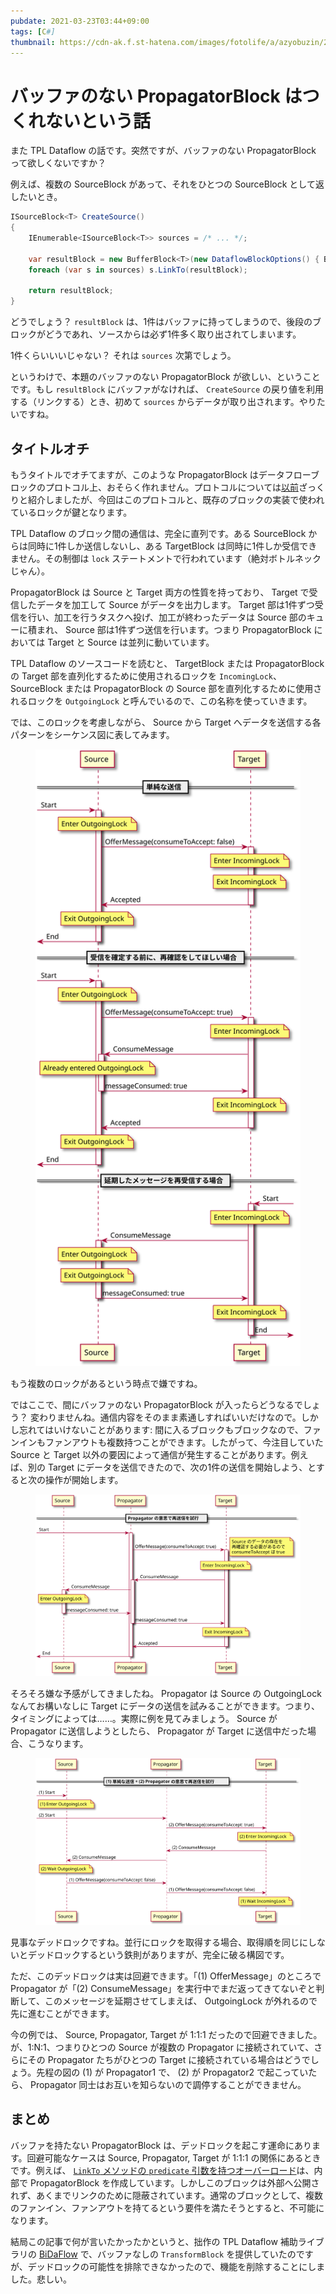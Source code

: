 ```yaml
---
pubdate: 2021-03-23T03:44+09:00
tags: [C#]
thumbnail: https://cdn-ak.f.st-hatena.com/images/fotolife/a/azyobuzin/20210323/20210323033433.png
---
```


# バッファのない PropagatorBlock はつくれないという話

また TPL Dataflow の話です。突然ですが、バッファのない PropagatorBlock って欲しくないですか？

例えば、複数の SourceBlock があって、それをひとつの SourceBlock として返したいとき。

```cs
ISourceBlock<T> CreateSource()
{
    IEnumerable<ISourceBlock<T>> sources = /* ... */;

    var resultBlock = new BufferBlock<T>(new DataflowBlockOptions() { BoundedCapacity = 1 });
    foreach (var s in sources) s.LinkTo(resultBlock);

    return resultBlock;
}
```

どうでしょう？ `resultBlock` は、1件はバッファに持ってしまうので、後段のブロックがどうであれ、ソースからは必ず1件多く取り出されてしまいます。

1件くらいいいじゃない？ それは `sources` 次第でしょう。

というわけで、本題のバッファのない PropagatorBlock が欲しい、ということです。もし `resultBlock` にバッファがなければ、 `CreateSource` の戻り値を利用する（リンクする）とき、初めて `sources` からデータが取り出されます。やりたいですね。

## タイトルオチ

もうタイトルでオチてますが、このような PropagatorBlock はデータフローブロックのプロトコル上、おそらく作れません。プロトコルについては[以前](https://blog.azyobuzi.net/2020/04/30/01-reactivestreams/ "プロトコルから比較する Reactive Streams と TPL Dataflow")ざっくりと紹介しましたが、今回はこのプロトコルと、既存のブロックの実装で使われているロックが鍵となります。

TPL Dataflow のブロック間の通信は、完全に直列です。ある SourceBlock からは同時に1件しか送信しないし、ある TargetBlock は同時に1件しか受信できません。その制御は `lock` ステートメントで行われています（絶対ボトルネックじゃん）。

PropagatorBlock は Source と Target 両方の性質を持っており、 Target で受信したデータを加工して Source がデータを出力します。 Target 部は1件ずつ受信を行い、加工を行うタスクへ投げ、加工が終わったデータは Source 部のキューに積まれ、 Source 部は1件ずつ送信を行います。つまり PropagatorBlock においては Target と Source は並列に動いています。

TPL Dataflow のソースコードを読むと、 TargetBlock または PropagatorBlock の Target 部を直列化するために使用されるロックを `IncomingLock`、 SourceBlock または PropagatorBlock の Source 部を直列化するために使用されるロックを `OutgoingLock` と呼んでいるので、この名称を使っていきます。

では、このロックを考慮しながら、 Source から Target へデータを送信する各パターンをシーケンス図に表してみます。

<figure class="fig-img"><img src="basicoffer.svg" alt="Source から Target へデータを送信する様子" /></figure>

もう複数のロックがあるという時点で嫌ですね。

ではここで、間にバッファのない PropagatorBlock が入ったらどうなるでしょう？ 変わりませんね。通信内容をそのまま素通しすればいいだけなので。しかし忘れてはいけないことがあります: 間に入るブロックもブロックなので、ファンインもファンアウトも複数持つことができます。したがって、今注目していた Source と Target 以外の要因によって通信が発生することがあります。例えば、別の Target にデータを送信できたので、次の1件の送信を開始しよう、とすると次の操作が開始します。

<figure class="fig-img"><img src="offerbypropagator.svg" alt="Propagator が送信を開始する様子" /></figure>

そろそろ嫌な予感がしてきましたね。 Propagator は Source の OutgoingLock なんてお構いなしに Target にデータの送信を試みることができます。つまり、タイミングによっては……。実際に例を見てみましょう。 Source が Propagator に送信しようとしたら、 Propagator が Target に送信中だった場合、こうなります。

<figure class="fig-img"><img src="deadlock1.svg" /></figure>

見事なデッドロックですね。並行にロックを取得する場合、取得順を同じにしないとデッドロックするという鉄則がありますが、完全に破る構図です。

ただ、このデッドロックは実は回避できます。「(1) OfferMessage」のところで Propagator が「(2) ConsumeMessage」を実行中でまだ返ってきてないぞと判断して、このメッセージを延期させてしまえば、 OutgoingLock が外れるので先に進むことができます。

今の例では、 Source, Propagator, Target が 1:1:1 だったので回避できました。が、1:N:1、つまりひとつの Source が複数の Propagator に接続されていて、さらにその Propagator たちがひとつの Target に接続されている場合はどうでしょう。先程の図の (1) が Propagator1 で、 (2) が Propagator2 で起こっていたら、 Propagator 同士はお互いを知らないので調停することができません。

## まとめ

バッファを持たない PropagatorBlock は、デッドロックを起こす運命にあります。回避可能なケースは Source, Propagator, Target が 1:1:1 の関係にあるときです。例えば、 [`LinkTo` メソッドの `predicate` 引数を持つオーバーロード](https://docs.microsoft.com/ja-jp/dotnet/api/system.threading.tasks.dataflow.dataflowblock.linkto?view=net-5.0#System_Threading_Tasks_Dataflow_DataflowBlock_LinkTo__1_System_Threading_Tasks_Dataflow_ISourceBlock___0__System_Threading_Tasks_Dataflow_ITargetBlock___0__System_Predicate___0__)は、内部で PropagatorBlock を作成しています。しかしこのブロックは外部へ公開されず、あくまでリンクのために隠蔽されています。通常のブロックとして、複数のファンイン、ファンアウトを持てるという要件を満たそうとすると、不可能になります。

結局この記事で何が言いたかったかというと、拙作の TPL Dataflow 補助ライブラリの [BiDaFlow](https://github.com/azyobuzin/BiDaFlow) で、バッファなしの `TransformBlock` を提供していたのですが、デッドロックの可能性を排除できなかったので、機能を削除することにしました。悲しい。
